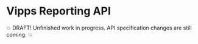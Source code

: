 <!-- START_METADATA
---
title: Introduction
sidebar_position: 1
---
END_METADATA -->

# Vipps Reporting API

<!-- START_COMMENT -->

💥 DRAFT! Unfinished work in progress. API specification changes are still coming. 💥

<!-- END_COMMENT -->